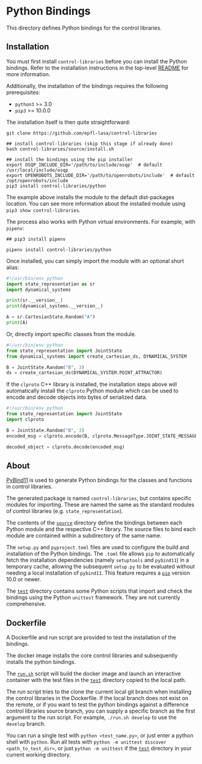 # Python Bindings

This directory defines Python bindings for the control libraries.

## Installation

You must first install `control-libraries` before you can install the Python bindings.
Refer to the installation instructions in the top-level [README](../README.md) for more information.

Additionally, the installation of the bindings requires the following prerequisites:
- `python3` >= 3.0
- `pip3` >= 10.0.0

The installation itself is then quite straightforward:
```shell script
git clone https://github.com/epfl-lasa/control-libraries

## install control-libraries (skip this stage if already done)
bash control-libraries/source/install.sh

## install the bindings using the pip installer
export OSQP_INCLUDE_DIR='/path/to/include/osqp'  # default /usr/local/include/osqp
export OPENROBOTS_INCLUDE_DIR='/path/to/openrobots/include'  # default /opt/openrobots/include
pip3 install control-libraries/python
```

The example above installs the module to the default dist-packages location.
You can see more information about the installed module using `pip3 show control-libraries`.

The process also works with Python virtual environments. For example, with `pipenv`:
```shell script
## pip3 install pipenv

pipenv install control-libraries/python
```

Once installed, you can simply import the module with an optional short alias:
```python
#!/usr/bin/env python
import state_representation as sr
import dynamical_systems

print(sr.__version__)
print(dynamical_systems.__version__)

A = sr.CartesianState.Random("A")
print(A)
```

Or, directly import specific classes from the module.
```python
#!/usr/bin/env python
from state_representation import JointState
from dynamical_systems import create_cartesian_ds, DYNAMICAL_SYSTEM

B = JointState.Random("B", 3)
ds = create_cartesian_ds(DYNAMICAL_SYSTEM.POINT_ATTRACTOR)
```

If the `clproto` C++ library is installed, the installation steps above will automatically install the `clproto`
Python module which can be used to encode and decode objects into bytes of serialized data.
```python
#!/usr/bin/env python
from state_representation import JointState
import clproto

B = JointState.Random("B", 3)
encoded_msg = clproto.encode(B, clproto.MessageType.JOINT_STATE_MESSAGE)

decoded_object = clproto.decode(encoded_msg)
```

## About

[PyBind11](https://PyBind11.readthedocs.io/en/stable/index.html) is used to generate
Python bindings for the classes and functions in control libraries.

The generated package is named `control-libraries`, but contains specific modules for importing. 
These are named the same as the standard modules of control libraries (e.g. `state_representation`).

The contents of the [`source`](./source) directory define the bindings between
each Python module and the respective C++ library. The source files to bind each module are
contained within a subdirectory of the same name.

The `setup.py` and `pyproject.toml` files are used to configure the build and installation
of the Python bindings. The `.toml` file allows `pip` to automatically fetch the 
installation dependencies (namely `setuptools` and `pybind11`) in a temporary cache,
allowing the subsequent `setup.py` to be evaluated without needing a local installation of `pybind11`.
This feature requires a [`pip`](https://pypi.org/project/pip/) version 10.0 or newer.

The [`test`](./test) directory contains some Python scripts that import and check the bindings
using the Python `unittest` framework. They are not currently comprehensive.

## Dockerfile

A Dockerfile and run script are provided to test the installation of the bindings.

The docker image installs the core control libraries and subsequently installs the python bindings.

The [`run.sh`](./run.sh) script will build the docker image and launch an interactive container
with the test files in the [`test`](./test) directory copied to the local path.

The run script tries to the clone the current local git branch when installing the control libraries
in the Dockerfile. If the local branch does not exist on the remote, or if you want to test the 
python bindings against a difference control libraries source branch, you can supply a specific
branch as the first argument to the run script. For example, `./run.sh develop` to use the `develop` branch.

You can run a single test with `python <test_name.py>`, or just enter a python shell with `python`.
Run all tests with `python -m unittest discover <path_to_test_dir>`, or just `python -m unittest` if
the [`test`](./test) directory in your current working directory.
